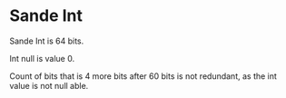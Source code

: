 # Sande Int

Sande Int is 64 bits.

Int null is value 0.

Count of bits that is 4 more bits after 60 bits is not redundant, 
as the int value is not null able.
